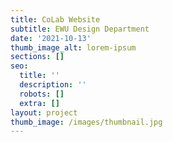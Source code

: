 ```yaml
---
title: CoLab Website
subtitle: EWU Design Department
date: '2021-10-13'
thumb_image_alt: lorem-ipsum
sections: []
seo:
  title: ''
  description: ''
  robots: []
  extra: []
layout: project
thumb_image: /images/thumbnail.jpg
---
```

